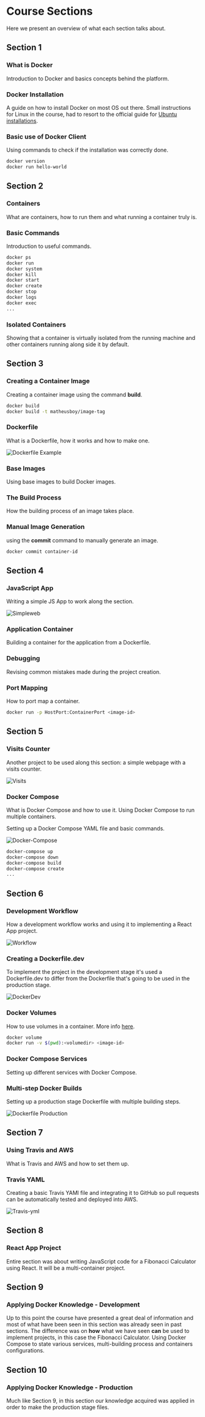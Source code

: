 # Course Sections
Here we present an overview of what each section talks about.

## Section 1
	
### **What is Docker**
Introduction to Docker and basics concepts behind the platform.

### **Docker Installation** 
A guide on how to install Docker on most OS out there. Small instructions for Linux in the course, had to resort to the official guide for [Ubuntu installations](https://docs.docker.com/engine/install/ubuntu/).

### **Basic use of Docker Client**
Using commands to check if the installation was correctly done.

```bash
docker version
docker run hello-world
```

## Section 2

### **Containers**
What are containers, how to run them and what running a container truly is.

### **Basic Commands** 
Introduction to useful commands.

```bash
docker ps
docker run
docker system
docker kill
docker start
docker create
docker stop
docker logs
docker exec
...
```

### **Isolated Containers**
Showing that a container is virtually isolated from the running machine and other containers running along side it by default.

## Section 3

### **Creating a Container Image**
Creating a container image using the command **build**.
```bash
docker build 
docker build -t matheusboy/image-tag
```
    
### **Dockerfile**
What is a Dockerfile, how it works and how to make one.

![Dockerfile Example](../imgs/dockerfile-exm.png)
    
### **Base Images**
Using base images to build Docker images.
    
### **The Build Process**
How the building process of an image takes place.
    
### **Manual Image Generation** 
using the **commit** command to manually generate an image.

```bash
docker commit container-id
```
## Section 4

### **JavaScript App**
Writing a simple JS App to work along the section.

![Simpleweb](../imgs/simpleweb.png)

### **Application Container**
Building a container for the application from a Dockerfile.

### **Debugging**
Revising common mistakes made during the project creation. 

### **Port Mapping**
How to port map a container.

```bash
docker run -p HostPort:ContainerPort <image-id>
```
## Section 5

### **Visits Counter**
Another project to be used along this section: a simple webpage with a visits counter.

![Visits](../imgs/visits.png)

### **Docker Compose**
What is Docker Compose and how to use it. Using Docker Compose to run multiple containers. 

Setting up a Docker Compose YAML file and basic commands.

![Docker-Compose](../imgs/docker-compose.png)

```bash
docker-compose up
docker-compose down
docker-compose build
docker-compose create
...
```
## Section 6

### **Development Workflow**
How a development workflow works and using it to implementing a React App project.

![Workflow](../imgs/workflow.png)
    
### **Creating a Dockerfile.dev**
To implement the project in the development stage it's used a Dockerfile.dev to differ from the Dockerfile that's going to be used in the production stage.

![DockerDev](../imgs/docker-dev.png)
    
### **Docker Volumes**
How to use volumes in a container. More info [here](https://docs.docker.com/storage/volumes/).

```bash
docker volume
docker run -v $(pwd):<volumedir> <image-id>
```
    
### **Docker Compose Services**
Setting up different services with Docker Compose.

    
### **Multi-step Docker Builds** 
Setting up a production stage Dockerfile with multiple building steps.

![Dockerfile Production](../imgs/dockerfile-production.png)

## Section 7

### **Using Travis and AWS**
What is Travis and AWS and how to set them up.

### **Travis YAML** 
Creating a basic Travis YAMl file and integrating it to GitHub so pull requests can be automatically tested and deployed into AWS. 


![Travis-yml](../imgs/travis-yml.png)

## Section 8

### **React App Project**
Entire section was about writing JavaScript code for a Fibonacci Calculator using React. It will be a multi-container project.

## Section 9

### **Applying Docker Knowledge - Development**
Up to this point the course have presented a great deal of information and most of what have been seen in this section was already seen in past sections. The difference was on **how** what we have seen **can** be used to implement projects, in this case the Fibonacci Calculator. Using Docker Compose to state various services, multi-building process and containers configurations. 

## Section 10

### **Applying Docker Knowledge - Production**
Much like Section 9, in this section our knowledge acquired was applied in order to make the production stage files.
